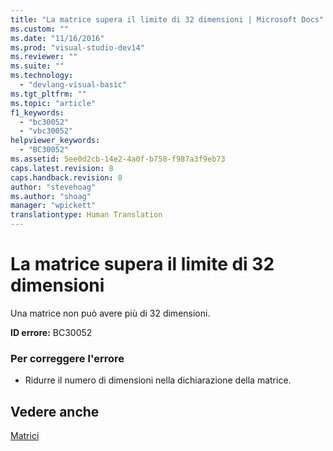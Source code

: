 ```yaml
---
title: "La matrice supera il limite di 32 dimensioni | Microsoft Docs"
ms.custom: ""
ms.date: "11/16/2016"
ms.prod: "visual-studio-dev14"
ms.reviewer: ""
ms.suite: ""
ms.technology: 
  - "devlang-visual-basic"
ms.tgt_pltfrm: ""
ms.topic: "article"
f1_keywords: 
  - "bc30052"
  - "vbc30052"
helpviewer_keywords: 
  - "BC30052"
ms.assetid: 5ee0d2cb-14e2-4a0f-b758-f987a3f9eb73
caps.latest.revision: 8
caps.handback.revision: 8
author: "stevehoag"
ms.author: "shoag"
manager: "wpickett"
translationtype: Human Translation
---
```

# La matrice supera il limite di 32 dimensioni
Una matrice non può avere più di 32 dimensioni.  
  
 **ID errore:** BC30052  
  
### Per correggere l'errore  
  
-   Ridurre il numero di dimensioni nella dichiarazione della matrice.  
  
## Vedere anche  
 [Matrici](../../visual-basic/programming-guide/language-features/arrays/index.md)